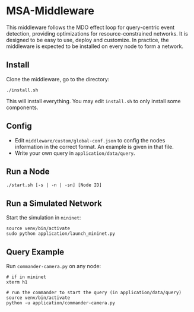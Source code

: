 # MSA-Middleware
This middleware follows the MDO effect loop for query-centric event detection, providing optimizations for resource-constrained networks. It is designed to be easy to use, deploy and customize. In practice, the middleware is expected to be installed on every node to form a network.


## Install
Clone the middleware, go to the directory:
```
./install.sh
```
This will install everything. You may edit `install.sh` to only install some components.


## Config
- Edit `middleware/custom/global-conf.json` to config the nodes information in the correct format. An example is given in that file.
- Write your own query in `application/data/query`.


## Run a Node
```
./start.sh [-s | -n | -sn] [Node ID]
```

## Run a Simulated Network
Start the simulation in `mininet`:
```
source venv/bin/activate
sudo python application/launch_mininet.py
```

## Query Example
Run `commander-camera.py` on any node:
```
# if in mininet
xterm h1

# run the commander to start the query (in application/data/query)
source venv/bin/activate
python -u application/commander-camera.py
```

